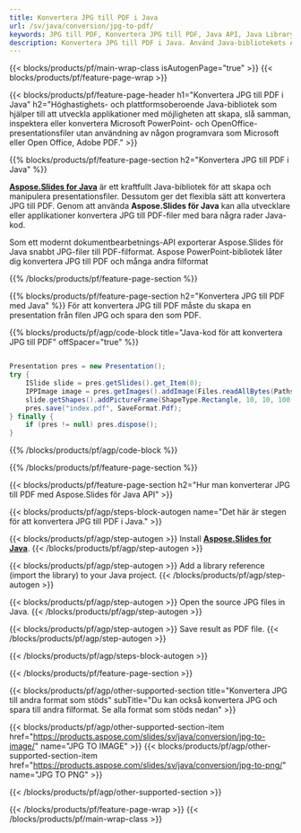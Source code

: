 ```yaml
---
title: Konvertera JPG till PDF i Java
url: /sv/java/conversion/jpg-to-pdf/
keywords: JPG till PDF, Konvertera JPG till PDF, Java API, Java Library, JPG, PDF
description: Konvertera JPG till PDF i Java. Använd Java-bibliotekets API för att konvertera JPG-filer till PDFs
---
```


{{< blocks/products/pf/main-wrap-class isAutogenPage="true" >}}
{{< blocks/products/pf/feature-page-wrap >}}

{{< blocks/products/pf/feature-page-header h1="Konvertera JPG till PDF i Java" h2="Höghastighets- och plattformsoberoende Java-bibliotek som hjälper till att utveckla applikationer med möjligheten att skapa, slå samman, inspektera eller konvertera Microsoft PowerPoint- och OpenOffice-presentationsfiler utan användning av någon programvara som Microsoft eller Open Office, Adobe PDF." >}}

{{% blocks/products/pf/feature-page-section h2="Konvertera JPG till PDF i Java" %}}

[**Aspose.Slides for Java**](https://products.aspose.com/slides/sv/java/) är ett kraftfullt Java-bibliotek för att skapa och manipulera presentationsfiler. Dessutom ger det flexibla sätt att konvertera JPG till PDF. Genom att använda **Aspose.Slides för Java** kan alla utvecklare eller applikationer konvertera JPG till PDF-filer med bara några rader Java-kod.

Som ett modernt dokumentbearbetnings-API exporterar Aspose.Slides för Java snabbt JPG-filer till PDF-filformat. Aspose PowerPoint-bibliotek låter dig konvertera JPG till PDF och många andra filformat

{{% /blocks/products/pf/feature-page-section %}}

{{% blocks/products/pf/feature-page-section  h2="Konvertera JPG till PDF med Java" %}}
För att konvertera JPG till PDF måste du skapa en presentation från filen JPG och spara den som PDF.

{{% blocks/products/pf/agp/code-block title="Java-kod för att konvertera JPG till PDF" offSpacer="true" %}}

```java

Presentation pres = new Presentation();
try {
    ISlide slide = pres.getSlides().get_Item(0);
	IPPImage image = pres.getImages().addImage(Files.readAllBytes(Paths.get("image.jpg")));
	slide.getShapes().addPictureFrame(ShapeType.Rectangle, 10, 10, 100, 100, image);
    pres.save("index.pdf", SaveFormat.Pdf);
} finally {
    if (pres != null) pres.dispose();
}
```


{{% /blocks/products/pf/agp/code-block %}}

{{% /blocks/products/pf/feature-page-section %}}

{{< blocks/products/pf/feature-page-section  h2="Hur man konverterar JPG till PDF med Aspose.Slides för Java API" >}}

{{< blocks/products/pf/agp/steps-block-autogen name="Det här är stegen för att konvertera JPG till PDF i Java." >}}

{{< blocks/products/pf/agp/step-autogen >}}
Install [**Aspose.Slides for Java**](https://products.aspose.com/slides/sv/java/).
{{< /blocks/products/pf/agp/step-autogen >}}

{{< blocks/products/pf/agp/step-autogen >}}
Add a library reference (import the library) to your Java project.
{{< /blocks/products/pf/agp/step-autogen >}}

{{< blocks/products/pf/agp/step-autogen >}}
Open the source JPG files in Java.
{{< /blocks/products/pf/agp/step-autogen >}}

{{< blocks/products/pf/agp/step-autogen >}}
Save result as PDF file.
{{< /blocks/products/pf/agp/step-autogen >}}

{{< /blocks/products/pf/agp/steps-block-autogen >}}

{{< /blocks/products/pf/feature-page-section >}}

{{< blocks/products/pf/agp/other-supported-section title="Konvertera JPG till andra format som stöds" subTitle="Du kan också konvertera JPG och spara till andra filformat. Se alla format som stöds nedan" >}}

{{< blocks/products/pf/agp/other-supported-section-item href="https://products.aspose.com/slides/sv/java/conversion/jpg-to-image/" name="JPG TO IMAGE" >}}
{{< blocks/products/pf/agp/other-supported-section-item href="https://products.aspose.com/slides/sv/java/conversion/jpg-to-png/" name="JPG TO PNG" >}}


{{< /blocks/products/pf/agp/other-supported-section >}}

{{< /blocks/products/pf/feature-page-wrap >}}
{{< /blocks/products/pf/main-wrap-class >}}